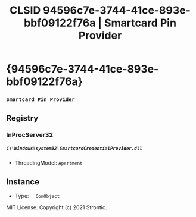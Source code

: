 ﻿---
title: "CLSID 94596c7e-3744-41ce-893e-bbf09122f76a | Smartcard Pin Provider"
excerpt: What is COM-Object CLSID 94596c7e-3744-41ce-893e-bbf09122f76a?
---

# {94596c7e-3744-41ce-893e-bbf09122f76a}

### `Smartcard Pin Provider`

## Registry


### InProcServer32

##### `C:\Windows\system32\SmartcardCredentialProvider.dll`
* ThreadingModel: `Apartment`

## Instance

* Type: `__ComObject`

MIT License. Copyright (c) 2021 Strontic.



